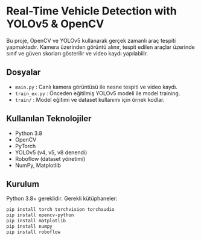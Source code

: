 # Real-Time Vehicle Detection with YOLOv5 & OpenCV

Bu proje, OpenCV ve YOLOv5 kullanarak gerçek zamanlı araç tespiti yapmaktadır. Kamera üzerinden görüntü alınır, tespit edilen araçlar üzerinde sınıf ve güven skorları gösterilir ve video kaydı yapılabilir.

## Dosyalar
- `main.py` : Canlı kamera görüntüsü ile nesne tespiti ve video kaydı.
- `train_ex.py` : Önceden eğitilmiş YOLOv5 modeli ile model training.
- `train/` : Model eğitimi ve dataset kullanımı için örnek kodlar.

## Kullanılan Teknolojiler
- Python 3.8
- OpenCV
- PyTorch
- YOLOv5 (v4, v5, v8 denendi)
- Roboflow (dataset yönetimi)
- NumPy, Matplotlib

## Kurulum
Python 3.8+ gereklidir. Gerekli kütüphaneler:

```bash
pip install torch torchvision torchaudio
pip install opencv-python
pip install matplotlib
pip install numpy
pip install roboflow
